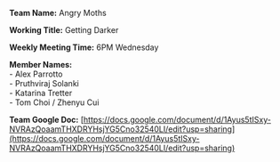 **Team Name:** Angry Moths  

**Working Title:** Getting Darker  

**Weekly Meeting Time:** 6PM Wednesday  

**Member Names:**  
    - Alex Parrotto  
    - Pruthviraj Solanki  
    - Katarina Tretter  
    - Tom Choi / Zhenyu Cui
    
**Team Google Doc:** [https://docs.google.com/document/d/1Ayus5tISxy-NVRAzQoaamTHXDRYHsjYG5Cno32540LI/edit?usp=sharing](https://docs.google.com/document/d/1Ayus5tISxy-NVRAzQoaamTHXDRYHsjYG5Cno32540LI/edit?usp=sharing)
